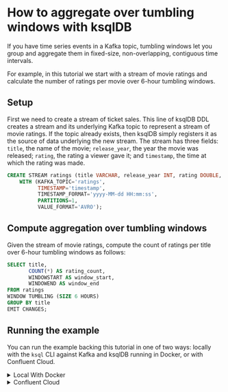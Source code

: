 <!-- title: How to aggregate over tumbling windows with ksqlDB -->
<!-- description: In this tutorial, learn how to aggregate over tumbling windows with ksqlDB, with step-by-step instructions and supporting code. -->

# How to aggregate over tumbling windows with ksqlDB

If you have time series events in a Kafka topic, tumbling windows let you group and aggregate them in fixed-size, non-overlapping, contiguous time intervals.

For example, in this tutorial we start with a stream of movie ratings and calculate the number of ratings per movie over 6-hour tumbling windows.

## Setup

First we need to create a stream of ticket sales. This line of ksqlDB DDL creates a stream and its underlying Kafka topic to represent 
a stream of movie ratings. If the topic already exists, then ksqlDB simply registers it as the source of data underlying the new stream. 
The stream has three fields: `title`, the name of the movie; `release_year`, the year the movie was released; `rating`, the rating a viewer gave it; and `timestamp`,
the time at which the rating was made.

```sql
CREATE STREAM ratings (title VARCHAR, release_year INT, rating DOUBLE, timestamp VARCHAR)
    WITH (KAFKA_TOPIC='ratings',
          TIMESTAMP='timestamp',
          TIMESTAMP_FORMAT='yyyy-MM-dd HH:mm:ss',
          PARTITIONS=1,
          VALUE_FORMAT='AVRO');
```

## Compute aggregation over tumbling windows

Given the stream of movie ratings, compute the count of ratings per title over 6-hour tumbling windows as follows:

```sql
SELECT title,
       COUNT(*) AS rating_count,
       WINDOWSTART AS window_start,
       WINDOWEND AS window_end
FROM ratings
WINDOW TUMBLING (SIZE 6 HOURS)
GROUP BY title
EMIT CHANGES;
```

## Running the example

You can run the example backing this tutorial in one of two ways: locally with the `ksql` CLI against Kafka and ksqlDB running in Docker, or with Confluent Cloud.

<details>
  <summary>Local With Docker</summary>

  ### Prerequisites

  * Docker running via [Docker Desktop](https://docs.docker.com/desktop/) or [Docker Engine](https://docs.docker.com/engine/install/)
  * [Docker Compose](https://docs.docker.com/compose/install/). Ensure that the command `docker compose version` succeeds.

  ### Run the commands

  Clone the `confluentinc/tutorials` GitHub repository (if you haven't already) and navigate to the `tutorials` directory:

  ```shell
  git clone git@github.com:confluentinc/tutorials.git
  cd tutorials
  ```

  Start ksqlDB and Kafka:

  ```shell
  docker compose -f ./docker/docker-compose-ksqldb.yml up -d
  ```

  Next, open the ksqlDB CLI:

  ```shell
  docker exec -it ksqldb-cli ksql http://ksqldb-server:8088
  ```

  Run the following SQL statements to create the `ratings` stream backed by Kafka running in Docker and populate it with
  test data.

  ```sql
  CREATE STREAM ratings (title VARCHAR, release_year INT, rating DOUBLE, timestamp VARCHAR)
    WITH (KAFKA_TOPIC='ratings',
          TIMESTAMP='timestamp',
          TIMESTAMP_FORMAT='yyyy-MM-dd HH:mm:ss',
          PARTITIONS=1,
          VALUE_FORMAT='AVRO');
  ```

  ```sql
  INSERT INTO ratings (title, release_year, rating, timestamp) VALUES ('Twisters', 2024, 8.2, '2024-09-24 01:00:00');
  INSERT INTO ratings (title, release_year, rating, timestamp) VALUES ('Twisters', 2024, 4.5, '2024-09-24 05:00:00');
  INSERT INTO ratings (title, release_year, rating, timestamp) VALUES ('Twisters', 2024, 5.1, '2024-09-24 07:00:00');

  INSERT INTO ratings (title, release_year, rating, timestamp) VALUES ('Unfrosted', 2024, 4.9, '2024-09-24 09:00:00');
  INSERT INTO ratings (title, release_year, rating, timestamp) VALUES ('Unfrosted', 2024, 5.6, '2024-09-24 08:00:00');

  INSERT INTO ratings (title, release_year, rating, timestamp) VALUES ('Family Switch', 2023, 3.6, '2024-09-24 12:00:00');
  INSERT INTO ratings (title, release_year, rating, timestamp) VALUES ('Family Switch', 2023, 6.0, '2024-09-24 15:00:00');
  INSERT INTO ratings (title, release_year, rating, timestamp) VALUES ('Family Switch', 2023, 4.6, '2024-09-24 22:00:00');

  INSERT INTO ratings (title, release_year, rating, timestamp) VALUES ('Oppenheimer', 2023, 9.9, '2024-09-24 05:00:00');
  INSERT INTO ratings (title, release_year, rating, timestamp) VALUES ('Oppenheimer', 2023, 4.2, '2024-09-24 02:00:00');

  INSERT INTO ratings (title, release_year, rating, timestamp) VALUES ('Inside Out 2', 2024, 3.5, '2024-09-24 18:00:00');
  ```

  Next, run the tumbling window query to generate a table of ratings per title over 6-hour tumbling windows. Note that we
  first tell ksqlDB to consume from the beginning of the stream, and we also configure the query to use caching so that
  we only get one row per tumbling window.

  ```sql
  SET 'auto.offset.reset'='earliest';
  SET 'ksql.streams.cache.max.bytes.buffering' = '10000000';

  SELECT title,
         COUNT(*) AS rating_count,
         WINDOWSTART AS window_start,
         WINDOWEND AS window_end
  FROM ratings
  WINDOW TUMBLING (SIZE 6 HOURS)
  GROUP BY title
  EMIT CHANGES;
  ```

  The query output should look like this:

  ```plaintext
  +-------------------+-------------------+-------------------+-------------------+
  |TITLE              |RATING_COUNT       |WINDOW_START       |WINDOW_END         |
  +-------------------+-------------------+-------------------+-------------------+
  |Twisters           |2                  |1727136000000      |1727157600000      |
  |Twisters           |1                  |1727157600000      |1727179200000      |
  |Unfrosted          |2                  |1727157600000      |1727179200000      |
  |Family Switch      |2                  |1727179200000      |1727200800000      |
  |Family Switch      |1                  |1727200800000      |1727222400000      |
  |Oppenheimer        |2                  |1727136000000      |1727157600000      |
  |Inside Out 2       |1                  |1727200800000      |1727222400000      |
  +-------------------+-------------------+-------------------+-------------------+
  ```

  When you are finished, exit the ksqlDB CLI by entering `CTRL-D` and clean up the containers used for this tutorial by running:

  ```shell
  docker compose -f ./docker/docker-compose-ksqldb.yml down
  ```

</details>

<details>
  <summary>Confluent Cloud</summary>

  ### Prerequisites

  * A [Confluent Cloud](https://confluent.cloud/signup) account
  * The [Confluent CLI](https://docs.confluent.io/confluent-cli/current/install.html) installed on your machine

  ### Create Confluent Cloud resources

  Login to your Confluent Cloud account:

  ```shell
  confluent login --prompt --save
  ```

  Install a CLI plugin that will streamline the creation of resources in Confluent Cloud:

  ```shell
  confluent plugin install confluent-cloud_kickstart
  ```

  Run the following command to create a Confluent Cloud environment and Kafka cluster. This will create 
  resources in AWS region `us-west-2` by default, but you may override these choices by passing the `--cloud` argument with
  a value of `aws`, `gcp`, or `azure`, and the `--region` argument that is one of the cloud provider's supported regions,
  which you can list by running `confluent kafka region list --cloud <CLOUD PROVIDER>`
  
  ```shell
  confluent cloud-kickstart --name ksqldb-tutorial \
    --environment-name ksqldb-tutorial \
    --output-format stdout
  ```

  Now, create a ksqlDB cluster by first getting your user ID of the form `u-123456` when you run this command:

  ```shell
  confluent iam user list
  ```

  And then create a ksqlDB cluster called `ksqldb-tutorial` with access linked to your user account:

  ```shell
  confluent ksql cluster create ksqldb-tutorial \
    --credential-identity <USER ID>
  ```

  ### Run the commands

  Login to the [Confluent Cloud Console](https://confluent.cloud/). Select `Environments` in the left-hand navigation,
  and then click the `ksqldb-tutorial` environment tile. Click the `ksqldb-tutorial` Kafka cluster tile, and then
  select `ksqlDB` in the left-hand navigation.

  The cluster may take a few minutes to be provisioned. Once its status is `Up`, click the cluster name and scroll down to the editor.

  In the query properties section at the bottom, change the value for `auto.offset.reset` to `Earliest` so that ksqlDB 
  will consume from the beginning of the stream we create. Then click `Add another field` and add a property
  `cache.max.bytes.buffering` with value `10000000`. This configures the tumbling window query to use caching so that we only get
  one row per tumbling window.

  Enter the following statements in the editor and click `Run query`. This creates the `ratings` stream and
  populates it with test data.

  ```sql
  CREATE STREAM ratings (title VARCHAR, release_year INT, rating DOUBLE, timestamp VARCHAR)
    WITH (KAFKA_TOPIC='ratings',
          TIMESTAMP='timestamp',
          TIMESTAMP_FORMAT='yyyy-MM-dd HH:mm:ss',
          PARTITIONS=1,
          VALUE_FORMAT='AVRO');

  INSERT INTO ratings (title, release_year, rating, timestamp) VALUES ('Twisters', 2024, 8.2, '2024-09-24 01:00:00');
  INSERT INTO ratings (title, release_year, rating, timestamp) VALUES ('Twisters', 2024, 4.5, '2024-09-24 05:00:00');
  INSERT INTO ratings (title, release_year, rating, timestamp) VALUES ('Twisters', 2024, 5.1, '2024-09-24 07:00:00');

  INSERT INTO ratings (title, release_year, rating, timestamp) VALUES ('Unfrosted', 2024, 4.9, '2024-09-24 09:00:00');
  INSERT INTO ratings (title, release_year, rating, timestamp) VALUES ('Unfrosted', 2024, 5.6, '2024-09-24 08:00:00');

  INSERT INTO ratings (title, release_year, rating, timestamp) VALUES ('Family Switch', 2023, 3.6, '2024-09-24 12:00:00');
  INSERT INTO ratings (title, release_year, rating, timestamp) VALUES ('Family Switch', 2023, 6.0, '2024-09-24 15:00:00');
  INSERT INTO ratings (title, release_year, rating, timestamp) VALUES ('Family Switch', 2023, 4.6, '2024-09-24 22:00:00');

  INSERT INTO ratings (title, release_year, rating, timestamp) VALUES ('Oppenheimer', 2023, 9.9, '2024-09-24 05:00:00');
  INSERT INTO ratings (title, release_year, rating, timestamp) VALUES ('Oppenheimer', 2023, 4.2, '2024-09-24 02:00:00');

  INSERT INTO ratings (title, release_year, rating, timestamp) VALUES ('Inside Out 2', 2024, 3.5, '2024-09-24 18:00:00');
  ```

  Next, paste the tumbling window query in the query edit and click `Run query`. This will to generate a table of
  ratings per title over 6-hour tumbling windows

  ```sql
  SELECT title,
         COUNT(*) AS rating_count,
         WINDOWSTART AS window_start,
         WINDOWEND AS window_end
  FROM ratings
  WINDOW TUMBLING (SIZE 6 HOURS)
  GROUP BY title
  EMIT CHANGES;
  ```

  The query output should look like this:

  ```plaintext
  +-------------------+-------------------+-------------------+-------------------+
  |TITLE              |RATING_COUNT       |WINDOW_START       |WINDOW_END         |
  +-------------------+-------------------+-------------------+-------------------+
  |Twisters           |2                  |1727136000000      |1727157600000      |
  |Twisters           |1                  |1727157600000      |1727179200000      |
  |Unfrosted          |2                  |1727157600000      |1727179200000      |
  |Family Switch      |2                  |1727179200000      |1727200800000      |
  |Family Switch      |1                  |1727200800000      |1727222400000      |
  |Oppenheimer        |2                  |1727136000000      |1727157600000      |
  |Inside Out 2       |1                  |1727200800000      |1727222400000      |
  +-------------------+-------------------+-------------------+-------------------+
  ```

  ### Clean up

  When you are finished, delete the `ksqldb-tutorial` environment by first getting the environment ID of the form 
  `env-123456` corresponding to it:

  ```shell
  confluent environment list
  ```

  Delete the environment, including all resources created for this tutorial:

  ```shell
  confluent environment delete <ENVIRONMENT ID>
  ```

</details>
